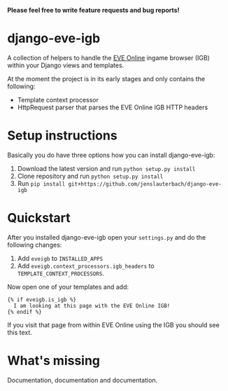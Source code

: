 **Please feel free to write feature requests and bug reports!**

# django-eve-igb

A collection of helpers to handle the [EVE Online](http://eveonline.com "EVE Online website") ingame browser (IGB) within your Django views and templates.

At the moment the project is in its early stages and only contains the following:

* Template context processor
* HttpRequest parser that parses the EVE Online IGB HTTP headers

# Setup instructions

Basically you do have three options how you can install django-eve-igb:

1. Download the latest version and run `python setup.py install`
2. Clone repository and run `python setup.py install` 
3. Run `pip install git+https://github.com/jenslauterbach/django-eve-igb`

# Quickstart

After you installed django-eve-igb open your `settings.py` and do the following changes: 

1. Add `eveigb` to `INSTALLED_APPS`
2. Add `eveigb.context_processors.igb_headers` to  `TEMPLATE_CONTEXT_PROCESSORS`.

Now open one of your templates and add:

    {% if eveigb.is_igb %}
      I am looking at this page with the EVE Online IGB!
    {% endif %}

If you visit that page from within EVE Online using the IGB you should see this text.

# What's missing

Documentation, documentation and documentation.